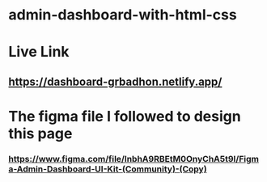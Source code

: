 # admin-dashboard-with-html-css
# Live Link
## https://dashboard-grbadhon.netlify.app/

# The figma file I followed to design this page
### https://www.figma.com/file/lnbhA9RBEtM0OnyChA5t9l/Figma-Admin-Dashboard-UI-Kit-(Community)-(Copy)
